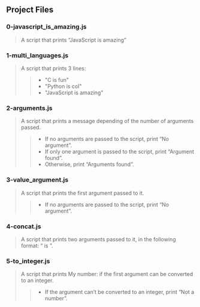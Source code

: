 ## Project Files
### 0-javascript_is_amazing.js
>  A script that prints “JavaScript is amazing”
### 1-multi_languages.js
> A script that prints 3 lines:
>> - "C is fun"
>> - "Python is col"
>> - "JavaScript is amazing"
### 2-arguments.js
> A script that prints a message depending of the number of arguments passed.
>> - If no arguments are passed to the script, print “No argument”.
>> - If only one argument is passed to the script, print “Argument found”.
>> - Otherwise, print “Arguments found”.
### 3-value_argument.js
> A script that prints the first argument passed to it.
>> - If no arguments are passed to the script, print “No argument”.
### 4-concat.js
> A script that prints two arguments passed to it, in the following format: “ is ”.
### 5-to_integer.js
> A script that prints My number: <first argument converted in integer> if the first argument can be converted to an integer.
>> - If the argument can’t be converted to an integer, print “Not a number”.
